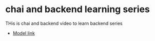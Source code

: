 # chai and backend learning series

THis is chai and backend video to learn backend series

- [Model link](https://app.eraser.io/workspace/YtPqZ1VogxGy1jzIDkzj?origin=share)